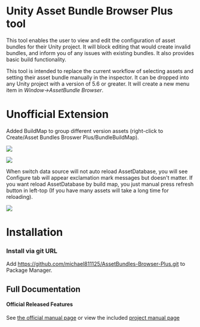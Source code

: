 # Unity Asset Bundle Browser Plus tool

This tool enables the user to view and edit the configuration of asset bundles for their Unity project.  It will block editing that would create invalid bundles, and inform you of any issues with existing bundles.  It also provides basic build functionality.

This tool is intended to replace the current workflow of selecting assets and setting their asset bundle manually in the inspector.  It can be dropped into any Unity project with a version of 5.6 or greater.  It will create a new menu item in *Window->AssetBundle Browser*.  

# Unofficial Extension
Added BuildMap to group different version assets (right-click to Create/Asset Bundles Broswer Plus/BundleBuildMap).

![](https://github.com/michael811125/AssetBundles-Browser-Plus/blob/master/Documentation/images/img_01.png)

![](https://github.com/michael811125/AssetBundles-Browser-Plus/blob/master/Documentation/images/img_02.png)

When switch data source will not auto reload AssetDatabase, you will see Configure tab will appear exclamation mark messages but doesn't matter. If you want reload AssetDatabase by build map, you just manual press refresh button in left-top (If you have many assets will take a long time for reloading).

![](https://github.com/michael811125/AssetBundles-Browser-Plus/blob/master/Documentation/images/img_03.PNG)

# Installation
### Install via git URL
Add https://github.com/michael811125/AssetBundles-Browser-Plus.git to Package Manager.

## Full Documentation
#### Official Released Features
See [the official manual page](https://docs.unity3d.com/Manual/AssetBundles-Browser.html) or view the included [project manual page](Documentation/com.unity.assetbundlebrowser.md)